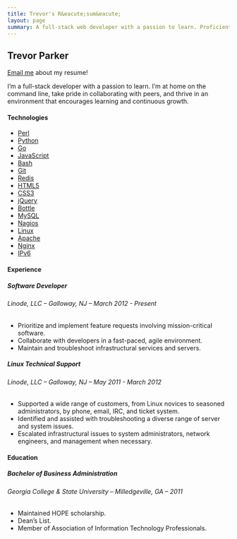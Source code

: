 ```yaml
---
title: Trevor's R&eacute;sum&eacute;
layout: page
summary: A full-stack web developer with a passion to learn. Proficient in Perl, Ruby, Redis, and more.
---
```


## Trevor Parker

<a href="mailto:trevor+resume@trevorparker.com" title="Email Trevor!">Email me</a> about my resume!

I’m a full-stack developer with a passion to learn. I’m at home on the command line, take pride in collaborating with peers, and thrive in an environment that encourages learning and continuous growth.

#### Technologies

<ul class="tags">
  <li>
    <a href="http://www.perl.org/" title="Perl programming language" target="_blank">Perl</a>
  </li>
  <li>
    <a href="http://www.python.org/" title="Python programming language" target="_blank">Python</a>
  </li>
  <li>
    <a href="http://golang.org/" title="Go programming language" target="_blank">Go</a>
  </li>
  <li>
    <a href="#" title="JavaScript">JavaScript</a>
  </li>
  <li>
    <a href="http://www.gnu.org/software/bash/bash.html" title="Bash shell" target="_blank">Bash</a>
  </li>
  <li>
    <a href="http://git-scm.com/" title="Git distributed version control system" target="_blank">Git</a>
  </li>
  <li>
    <a href="http://redis.io" title="Redis key-value store" target="_blank">Redis</a>
  </li>
  <li>
    <a href="#" title="HTML5">HTML5</a>
  </li>
  <li>
    <a href="#" title="CSS3">CSS3</a>
  </li>
  <li>
    <a href="http://jquery.com/" title="jQuery JavaScript library" target="_blank">jQuery</a>
  </li>
  <li>
    <a href="http://bottlepy.org/" title="Bottle minimalistic web framework" target="_blank">Bottle</a>
  </li>
  <li>
    <a href="https://www.mysql.com/" title="MySQL relational database" target="_blank">MySQL</a>
  </li>
  <li>
    <a href="http://www.nagios.org/" title="Nagios infrastructure monitoring" target="_blank">Nagios</a>
  </li>
  <li>
    <a href="#" title="Linux">Linux</a>
  </li>
  <li>
    <a href="http://httpd.apache.org/" title="Apache web server" target="_blank">Apache</a>
  </li>
  <li>
    <a href="http://nginx.org/" title="Nginx web server" target="_blank">Nginx</a>
  </li>
  <li>
    <a href="#" title="IPv6 network addressing standard">IPv6</a>
  </li>
</ul>

#### Experience

##### Software Developer

###### Linode, LLC &ndash; Galloway, NJ &ndash; March 2012 - Present

* Prioritize and implement feature requests involving mission-critical software.
* Collaborate with developers in a fast-paced, agile environment.
* Maintain and troubleshoot infrastructural services and servers.

##### Linux Technical Support

###### Linode, LLC &ndash; Galloway, NJ &ndash; May 2011 - March 2012

* Supported a wide range of customers, from Linux novices to seasoned administrators, by phone, email, IRC, and ticket system.
* Identified and assisted with troubleshooting a diverse range of server and system issues.
* Escalated infrastructural issues to system administrators, network engineers, and management when necessary.

#### Education

##### Bachelor of Business Administration

###### Georgia College &amp; State University &ndash; Milledgeville, GA &ndash; 2011

* Maintained HOPE scholarship.
* Dean’s List.
* Member of Association of Information Technology Professionals.
